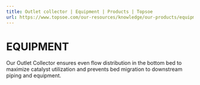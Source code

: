 ```yaml
---
title: Outlet collector | Equipment | Products | Topsoe
url: https://www.topsoe.com/our-resources/knowledge/our-products/equipment/outlet-collector#main-content
---
```


# EQUIPMENT

Our Outlet Collector ensures even flow distribution in the bottom bed to maximize catalyst utilization and prevents bed migration to downstream piping and equipment.